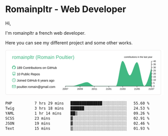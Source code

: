 # Romainpltr - Web Developer

Hi,

I'm romainpltr a french web developer.

Here you can see my different project and some other works.



[![](https://raw.githubusercontent.com/romainpltr/romainpltr/master/profile-summary-card-output/vue/0-profile-details.svg)](https://github.com/vn7n24fzkq/github-profile-summary-cards)

<!--START_SECTION:waka-->

```text
PHP          7 hrs 29 mins   ██████████████░░░░░░░░░░░   55.60 %
Twig         3 hrs 18 mins   ██████░░░░░░░░░░░░░░░░░░░   24.53 %
YAML         1 hr 14 mins    ██▒░░░░░░░░░░░░░░░░░░░░░░   09.26 %
SCSS         23 mins         ▓░░░░░░░░░░░░░░░░░░░░░░░░   02.91 %
JSON         19 mins         ▓░░░░░░░░░░░░░░░░░░░░░░░░   02.46 %
Text         15 mins         ▒░░░░░░░░░░░░░░░░░░░░░░░░   01.93 %
```

<!--END_SECTION:waka-->
